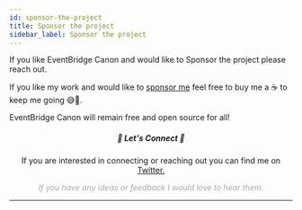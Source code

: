 ```yaml
---
id: sponsor-the-project
title: Sponsor the project
sidebar_label: Sponsor the project
---
```


If you like EventBridge Canon and would like to Sponsor the project please reach out.

If you like my work and would like to [sponsor me](https://github.com/sponsors/boyney123/) feel free to buy me a ☕ to keep me going 😅🙏.

EventBridge Canon will remain free and open source for all!

<div style="text-align:center;">

<h5>👋 Let's Connect 👋</h5>

<p>
If you are interested in connecting or reaching out you can find me on <a href="https://twitter.com/boyney123" target="_blank">Twitter.</a>

<i style="color:#aaaaaa;">If you have any ideas or feedback I would love to hear them.</i>

</p>

</div>

---

